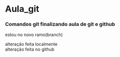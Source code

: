 # Aula_git
### Comandos git  finalizando aula de git e github


estou no novo ramo(branch)


alteração feita localmente   
alteração feita no github

